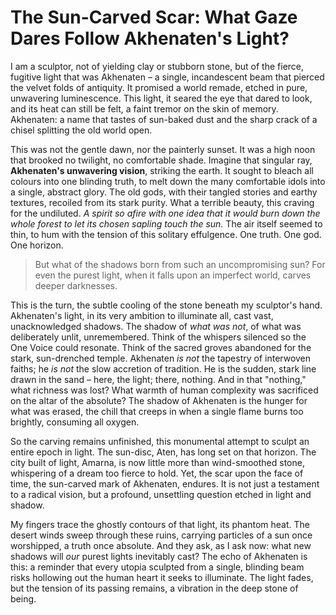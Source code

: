 # The Sun-Carved Scar: What Gaze Dares Follow Akhenaten's Light?

I am a sculptor, not of yielding clay or stubborn stone, but of the fierce, fugitive light that was Akhenaten – a single, incandescent beam that pierced the velvet folds of antiquity. It promised a world remade, etched in pure, unwavering luminescence. This light, it seared the eye that dared to look, and its heat can still be felt, a faint tremor on the skin of memory. Akhenaten: a name that tastes of sun-baked dust and the sharp crack of a chisel splitting the old world open.

This was not the gentle dawn, nor the painterly sunset. It was a high noon that brooked no twilight, no comfortable shade. Imagine that singular ray, **Akhenaten's unwavering vision**, striking the earth. It sought to bleach all colours into one blinding truth, to melt down the many comfortable idols into a single, abstract glory. The old gods, with their tangled stories and earthy textures, recoiled from its stark purity. What a terrible beauty, this craving for the undiluted. *A spirit so afire with one idea that it would burn down the whole forest to let its chosen sapling touch the sun.* The air itself seemed to thin, to hum with the tension of this solitary effulgence. One truth. One god. One horizon.

> But what of the shadows born from such an uncompromising sun? For even the purest light, when it falls upon an imperfect world, carves deeper darknesses.

This is the turn, the subtle cooling of the stone beneath my sculptor's hand. Akhenaten's light, in its very ambition to illuminate all, cast vast, unacknowledged shadows. The shadow of *what was not*, of what was deliberately unlit, unremembered. Think of the whispers silenced so the One Voice could resonate. Think of the sacred groves abandoned for the stark, sun-drenched temple. Akhenaten *is not* the tapestry of interwoven faiths; he *is not* the slow accretion of tradition. He is the sudden, stark line drawn in the sand – here, the light; there, nothing. And in that "nothing," what richness was lost? What warmth of human complexity was sacrificed on the altar of the absolute? The shadow of Akhenaten is the hunger for what was erased, the chill that creeps in when a single flame burns too brightly, consuming all oxygen.

So the carving remains unfinished, this monumental attempt to sculpt an entire epoch in light. The sun-disc, Aten, has long set on that horizon. The city built of light, Amarna, is now little more than wind-smoothed stone, whispering of a dream too fierce to hold. Yet, the scar upon the face of time, the sun-carved mark of Akhenaten, endures. It is not just a testament to a radical vision, but a profound, unsettling question etched in light and shadow.

My fingers trace the ghostly contours of that light, its phantom heat. The desert winds sweep through these ruins, carrying particles of a sun once worshipped, a truth once absolute. And they ask, as I ask now: what new shadows will *our* purest lights inevitably cast? The echo of Akhenaten is this: a reminder that every utopia sculpted from a single, blinding beam risks hollowing out the human heart it seeks to illuminate. The light fades, but the tension of its passing remains, a vibration in the deep stone of being.